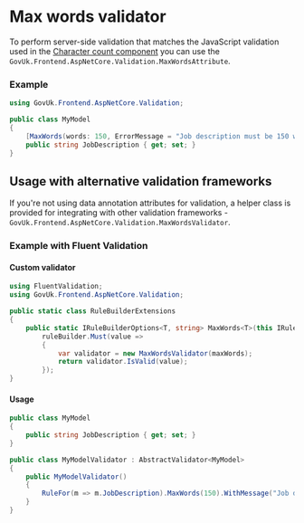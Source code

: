 # Max words validator

To perform server-side validation that matches the JavaScript validation used in the [Character count component](../components/character-count.md) you can use the `GovUk.Frontend.AspNetCore.Validation.MaxWordsAttribute`.

### Example

```cs
using GovUk.Frontend.AspNetCore.Validation;

public class MyModel
{
    [MaxWords(words: 150, ErrorMessage = "Job description must be 150 words or fewer")]
    public string JobDescription { get; set; }
}
```

## Usage with alternative validation frameworks

If you're not using data annotation attributes for validation, a helper class is provided for integrating with other validation frameworks - `GovUk.Frontend.AspNetCore.Validation.MaxWordsValidator`.

### Example with Fluent Validation

#### Custom validator
```cs
using FluentValidation;
using GovUk.Frontend.AspNetCore.Validation;

public static class RuleBuilderExtensions
{
    public static IRuleBuilderOptions<T, string> MaxWords<T>(this IRuleBuilder<T, string> ruleBuilder, int maxWords) =>
        ruleBuilder.Must(value =>
        {
            var validator = new MaxWordsValidator(maxWords);
            return validator.IsValid(value);
        });
}
```

#### Usage
```cs
public class MyModel
{
    public string JobDescription { get; set; }
}

public class MyModelValidator : AbstractValidator<MyModel>
{
    public MyModelValidator()
    {
        RuleFor(m => m.JobDescription).MaxWords(150).WithMessage("Job description must be 150 words or fewer");
    }
}
```
